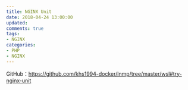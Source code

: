 ```yaml
---
title: NGINX Unit
date: 2018-04-24 13:00:00
updated:
comments: true
tags:
- NGINX
categories:
- PHP
- NGINX
---
```


GitHub：https://github.com/khs1994-docker/lnmp/tree/master/wsl#try-nginx-unit

<!--more-->
